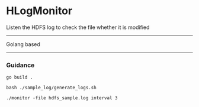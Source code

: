 # HLogMonitor
Listen the HDFS log to check the file whether it is modified

***

Golang based

***

### Guidance

```shell
go build .
```

```shell
bash ./sample_log/generate_logs.sh
```

```shell
./monitor -file hdfs_sample.log interval 3
```





